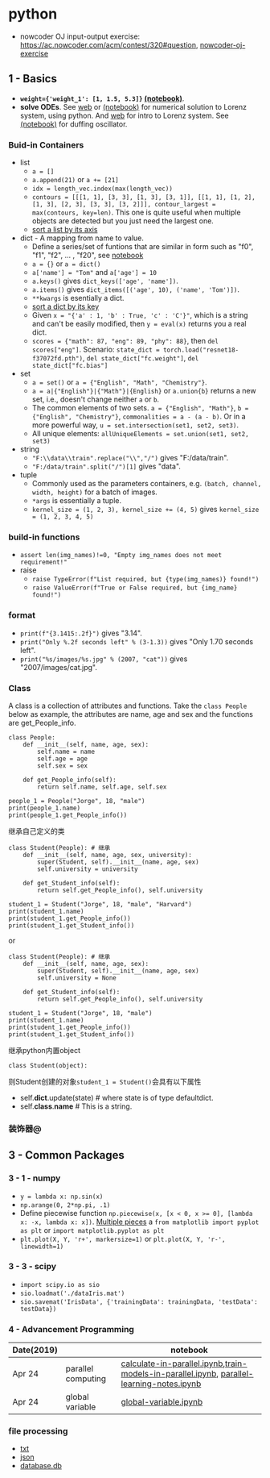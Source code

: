 # python
+ nowcoder OJ input-output exercise: https://ac.nowcoder.com/acm/contest/320#question, [nowcoder-oj-exercise](https://github.com/suzyi/python/blob/master/nowcoder-oj-exercise.md)
## 1 - Basics
+ **`weight={'weight_1': [1, 1.5, 5.3]}` [(notebook)](https://github.com/suzyi/python/blob/master/notebook/weight%3D%7B.ipynb)**.
+ **solve ODEs**. See [web](http://old.sebug.net/paper/books/scipydoc/scipy_intro.html#id5) or [(notebook)](https://github.com/suzyi/python/blob/master/notebook/Lorenz.ipynb) for numerical solution to Lorenz system, using python. And [web](http://bzhang.lamost.org/website/archives/lorenz_attactor) for intro to Lorenz system. See [(notebook)](https://github.com/suzyi/python/blob/master/notebook/duffing.ipynb) for duffing oscillator.
### Buid-in Containers
+ list
  + `a = []`
  + `a.append(21)` or `a += [21]`
  + `idx = length_vec.index(max(length_vec))`
  + `contours = [[[1, 1], [3, 3], [1, 3], [3, 1]], [[1, 1], [1, 2], [1, 3], [2, 3], [3, 3], [3, 2]]], contour_largest = max(contours, key=len)`. This one is quite useful when multiple objects are detected but you just need the largest one.
  + [sort a list by its axis](https://github.com/suzyi/python/blob/master/py-files/sortListByAxis.py)
+ dict - A mapping from name to value.
  + Define a series/set of funtions that are similar in form such as "f0", "f1", "f2", ... , "f20", see [notebook](https://github.com/suzyi/python/blob/master/notebook/dict.ipynb)
  + `a = {}` or `a = dict()`
  + `a['name'] = "Tom"` and `a['age'] = 10`
  + `a.keys()` gives `dict_keys(['age', 'name'])`.
  + `a.items()` gives `dict_items([('age', 10), ('name', 'Tom')])`.
  + `**kwargs` is esentially a dict.
  + [sort a dict by its key](https://github.com/suzyi/python/blob/master/py-files/sortDictByKey.py)
  + Given `x = "{'a' : 1, 'b' : True, 'c' : 'C'}"`, which is a string and can't be easily modified, then `y = eval(x)` returns you a real dict.
  + `scores = {"math": 87, "eng": 89, "phy": 88}`, then `del scores["eng"]`. Scenario: `state_dict = torch.load("resnet18-f37072fd.pth")`, `del state_dict["fc.weight"]`, `del state_dict["fc.bias"]`
+ set
  + `a = set()` or `a = {"English", "Math", "Chemistry"}`.
  + `a = a|{"English"}|{"Math"}|{English}` or `a.union{b}` returns a new set, i.e., doesn't change neither `a` or `b`.
  + The common elements of two sets. `a = {"English", "Math"}`, `b = {"English", "Chemistry"}`, `commonalities = a - (a - b)`. Or in a more powerful way, `u = set.intersection(set1, set2, set3)`.
  + All unique elements: `allUniqueElements = set.union(set1, set2, set3)`
+ string
  + `"F:\\data\\train".replace("\\","/")` gives "F:/data/train".
  + `"F:/data/train".split("/")[1]` gives "data".
+ tuple
  + Commonly used as the parameters containers, e.g. `(batch, channel, width, height)` for a batch of images.
  + `*args` is essentially a tuple.
  + `kernel_size = (1, 2, 3), kernel_size += (4, 5)` gives `kernel_size = (1, 2, 3, 4, 5)`
### build-in functions
+ `assert len(img_names)!=0, "Empty img_names does not meet requirement!"`
+ raise
  + `raise TypeError(f"List required, but {type(img_names)} found!")`
  + `raise ValueError(f"True or False required, but {img_name} found!")`
### format
+ `print(f"{3.1415:.2f}")` gives "3.14".
+ `print("Only %.2f seconds left" % (3-1.3))` gives "Only 1.70 seconds left".
+ `print("%s/images/%s.jpg" % (2007, "cat"))` gives "2007/images/cat.jpg".
### Class
A class is a collection of attributes and functions. Take the `class People` below as example, the attributes are name, age and sex and the functions are get_People_info.
```
class People:
    def __init__(self, name, age, sex):
        self.name = name
        self.age = age
        self.sex = sex

    def get_People_info(self):
        return self.name, self.age, self.sex

people_1 = People("Jorge", 18, "male")
print(people_1.name)
print(people_1.get_People_info())
```
继承自己定义的类
```
class Student(People): # 继承
    def __init__(self, name, age, sex, university):
        super(Student, self).__init__(name, age, sex)
        self.university = university

    def get_Student_info(self):
        return self.get_People_info(), self.university

student_1 = Student("Jorge", 18, "male", "Harvard")
print(student_1.name)
print(student_1.get_People_info())
print(student_1.get_Student_info())
```
or 
```
class Student(People): # 继承
    def __init__(self, name, age, sex):
        super(Student, self).__init__(name, age, sex)
        self.university = None

    def get_Student_info(self):
        return self.get_People_info(), self.university

student_1 = Student("Jorge", 18, "male")
print(student_1.name)
print(student_1.get_People_info())
print(student_1.get_Student_info())
```
继承python内置object
```
class Student(object):
```
则Student创建的对象`student_1 = Student()`会具有以下属性
+ self.__dict__.update(state) # where state is of type defaultdict.
+ self.__class__.__name__ # This is a string.

### 装饰器@
## 3 - Common Packages
### 3 - 1 - numpy
+ `y = lambda x: np.sin(x)`
+ `np.arange(0, 2*np.pi, .1)`
+ Define piecewise function `np.piecewise(x, [x < 0, x >= 0], [lambda x: -x, lambda x: x])`. [Multiple pieces](https://stackoverflow.com/questions/19578185/multiple-pieces-in-a-numpy-piecewise)
a `from matplotlib import pyplot as plt` or `import matplotlib.pyplot as plt`
+ `plt.plot(X, Y, 'r+', markersize=1)` or `plt.plot(X, Y, 'r-', linewidth=1)`
### 3 - 3 - scipy
+ `import scipy.io as sio`
+ `sio.loadmat('./dataIris.mat')`
+ `sio.savemat('IrisData', {'trainingData': trainingData, 'testData': testData})`
### 4 - Advancement Programming
| Date(2019) | | notebook |
| --- | --- | --- |
| Apr 24 | parallel computing | [calculate-in-parallel.ipynb](https://github.com/suzyi/python/blob/master/notebook/calculate-in-parallel.ipynb),[train-models-in-parallel.ipynb](https://github.com/suzyi/python/blob/master/notebook/train-models-in-parallel.ipynb), [parallel-learning-notes.ipynb](https://github.com/suzyi/python/blob/master/notebook/parallel-learning-notes.ipynb) |
| Apr 24 | global variable | [global-variable.ipynb](https://github.com/suzyi/python/blob/master/notebook/global-variable.ipynb) |
### file processing
+ [txt](file-processing/txt/readme.md)
+ [json](file-processing/json/readme.md)
+ [database.db](file-processing/sqlite3/readme.md)